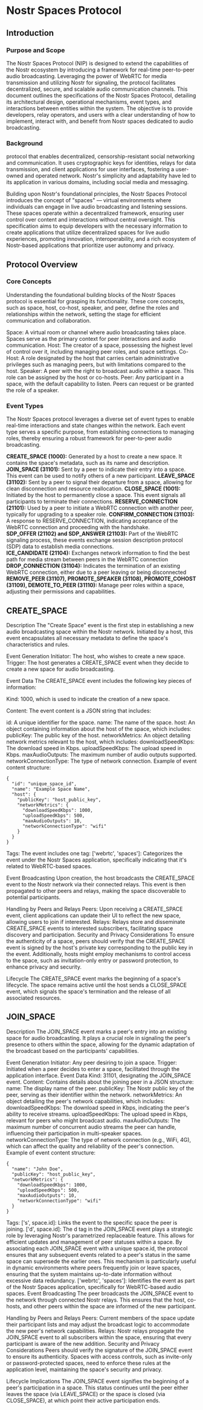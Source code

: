 # Nostr Spaces Protocol

## Introduction

### Purpose and Scope

The Nostr Spaces Protocol (NIP) is designed to extend the capabilities of the Nostr ecosystem by introducing a framework for real-time peer-to-peer audio broadcasting. Leveraging the power of WebRTC for media transmission and utilizing Nostr for signaling, the protocol facilitates decentralized, secure, and scalable audio communication channels. This document outlines the specifications of the Nostr Spaces Protocol, detailing its architectural design, operational mechanisms, event types, and interactions between entities within the system. The objective is to provide developers, relay operators, and users with a clear understanding of how to implement, interact with, and benefit from Nostr spaces dedicated to audio broadcasting.

### Background

protocol that enables decentralized, censorship-resistant social networking and communication. It uses cryptographic keys for identities, relays for data transmission, and client applications for user interfaces, fostering a user-owned and operated network. Nostr's simplicity and adaptability have led to its application in various domains, including social media and messaging.

Building upon Nostr's foundational principles, the Nostr Spaces Protocol introduces the concept of "spaces" — virtual environments where individuals can engage in live audio broadcasting and listening sessions. These spaces operate within a decentralized framework, ensuring user control over content and interactions without central oversight. This specification aims to equip developers with the necessary information to create applications that utilize decentralized spaces for live audio experiences, promoting innovation, interoperability, and a rich ecosystem of Nostr-based applications that prioritize user autonomy and privacy.

## Protocol Overview

### Core Concepts

Understanding the foundational building blocks of the Nostr Spaces protocol is essential for grasping its functionality. These core concepts, such as space, host, co-host, speaker, and peer, define the roles and relationships within the network, setting the stage for efficient communication and collaboration.

Space: A virtual room or channel where audio broadcasting takes place. Spaces serve as the primary context for peer interactions and audio communication.
Host: The creator of a space, possessing the highest level of control over it, including managing peer roles, and space settings.
Co-Host: A role designated by the host that carries certain administrative privileges such as managing peers, but with limitations compared to the host.
Speaker: A peer with the right to broadcast audio within a space. This role can be assigned by the host or co-hosts.
Peer: Any participant in a space, with the default capability to listen. Peers can request or be granted the role of a speaker.

### Event Types

The Nostr Spaces protocol leverages a diverse set of event types to enable real-time interactions and state changes within the network. Each event type serves a specific purpose, from establishing connections to managing roles, thereby ensuring a robust framework for peer-to-peer audio broadcasting.

**CREATE_SPACE (1000):** Generated by a host to create a new space. It contains the space's metadata, such as its name and description.
**JOIN_SPACE (31101):** Sent by a peer to indicate their entry into a space. This event can be used to notify others of a new participant.
**LEAVE_SPACE (31102):** Sent by a peer to signal their departure from a space, allowing for clean disconnection and resource reallocation.
**CLOSE_SPACE (1001):** Initiated by the host to permanently close a space. This event signals all participants to terminate their connections.
**RESERVE_CONNECTION (21101):** Used by a peer to initiate a WebRTC connection with another peer, typically for upgrading to a speaker role.
**CONFIRM_CONNECTION (31103):** A response to RESERVE_CONNECTION, indicating acceptance of the WebRTC connection and proceeding with the handshake.  
**SDP_OFFER (21102) and SDP_ANSWER (21103):** Part of the WebRTC signaling process, these events exchange session description protocol (SDP) data to establish media connections.  
**ICE_CANDIDATE (21104):** Exchanges network information to find the best path for media stream between peers in the WebRTC connection  
**DROP_CONNECTION (31104):** Indicates the termination of an existing WebRTC connection, either due to a peer leaving or being disconnected  
**REMOVE_PEER (31107), PROMOTE_SPEAKER (31108), PROMOTE_COHOST (31109), DEMOTE_TO_PEER (31110):** Manage peer roles within a space, adjusting their permissions and capabilities.

## CREATE_SPACE

Description
The "Create Space" event is the first step in establishing a new audio broadcasting space within the Nostr network. Initiated by a host, this event encapsulates all necessary metadata to define the space's characteristics and rules.

Event Generation
Initiator: The host, who wishes to create a new space.
Trigger: The host generates a CREATE_SPACE event when they decide to create a new space for audio broadcasting.

Event Data
The CREATE_SPACE event includes the following key pieces of information:

Kind: 1000, which is used to indicate the creation of a new space.

Content: The event content is a JSON string that includes:

id: A unique identifier for the space.
name: The name of the space.
host: An object containing information about the host of the space, which includes:
publicKey: The public key of the host.
networkMetrics: An object detailing network metrics relevant to the host, which includes:
downloadSpeedKbps: The download speed in Kbps.
uploadSpeedKbps: The upload speed in Kbps.
maxAudioOutputs: The maximum number of audio outputs supported.
networkConnectionType: The type of network connection.
Example of event content structure:

```jsonc
{
  "id": "unique_space_id",
  "name": "Example Space Name",
  "host": {
    "publicKey": "host_public_key",
    "networkMetrics": {
      "downloadSpeedKbps": 1000,
      "uploadSpeedKbps": 500,
      "maxAudioOutputs": 10,
      "networkConnectionType": "wifi"
    }
  }
}
```

Tags: The event includes one tag:
['webrtc', 'spaces']: Categorizes the event under the Nostr Spaces application, specifically indicating that it's related to WebRTC-based spaces.

Event Broadcasting
Upon creation, the host broadcasts the CREATE_SPACE event to the Nostr network via their connected relays. This event is then propagated to other peers and relays, making the space discoverable to potential participants.

Handling by Peers and Relays
Peers: Upon receiving a CREATE_SPACE event, client applications can update their UI to reflect the new space, allowing users to join if interested.
Relays: Relays store and disseminate CREATE_SPACE events to interested subscribers, facilitating space discovery and participation.
Security and Privacy Considerations
To ensure the authenticity of a space, peers should verify that the CREATE_SPACE event is signed by the host's private key corresponding to the public key in the event. Additionally, hosts might employ mechanisms to control access to the space, such as invitation-only entry or password protection, to enhance privacy and security.

Lifecycle
The CREATE_SPACE event marks the beginning of a space's lifecycle. The space remains active until the host sends a CLOSE_SPACE event, which signals the space's termination and the release of all associated resources.

## JOIN_SPACE

Description
The JOIN_SPACE event marks a peer's entry into an existing space for audio broadcasting. It plays a crucial role in signaling the peer's presence to others within the space, allowing for the dynamic adaptation of the broadcast based on the participants' capabilities.

Event Generation
Initiator: Any peer desiring to join a space.
Trigger: Initiated when a peer decides to enter a space, facilitated through the application interface.
Event Data
Kind: 31101, designating the JOIN_SPACE event.
Content: Contains details about the joining peer in a JSON structure:
name: The display name of the peer.
publicKey: The Nostr public key of the peer, serving as their identifier within the network.
networkMetrics: An object detailing the peer's network capabilities, which includes:
downloadSpeedKbps: The download speed in Kbps, indicating the peer's ability to receive streams.
uploadSpeedKbps: The upload speed in Kbps, relevant for peers who might broadcast audio.
maxAudioOutputs: The maximum number of concurrent audio streams the peer can handle, influencing their participation in multi-speaker spaces.
networkConnectionType: The type of network connection (e.g., WiFi, 4G), which can affect the quality and reliability of the peer's connection.
Example of event content structure:

```jsonc
{
  "name": "John Doe",
  "publicKey": "host_public_key",
  "networkMetrics": {
    "downloadSpeedKbps": 1000,
    "uploadSpeedKbps": 500,
    "maxAudioOutputs": 10,
    "networkConnectionType": "wifi"
  }
}
```

Tags:
['s', space.id]: Links the event to the specific space the peer is joining.
['d', space.id]: The d tag in the JOIN_SPACE event plays a strategic role by leveraging Nostr's parametrized replaceable feature. This allows for efficient updates and management of peer statuses within a space. By associating each JOIN_SPACE event with a unique space.id, the protocol ensures that any subsequent events related to a peer's status in the same space can supersede the earlier ones. This mechanism is particularly useful in dynamic environments where peers frequently join or leave spaces, ensuring that the system maintains up-to-date information without excessive data redundancy.
['webrtc', 'spaces']: Identifies the event as part of the Nostr Spaces application, specifically for WebRTC-based audio spaces.
Event Broadcasting
The peer broadcasts the JOIN_SPACE event to the network through connected Nostr relays. This ensures that the host, co-hosts, and other peers within the space are informed of the new participant.

Handling by Peers and Relays
Peers: Current members of the space update their participant lists and may adjust the broadcast logic to accommodate the new peer's network capabilities.
Relays: Nostr relays propagate the JOIN_SPACE event to all subscribers within the space, ensuring that every participant is aware of the new addition.
Security and Privacy Considerations
Peers should verify the signature of the JOIN_SPACE event to ensure its authenticity. Spaces with access controls, such as invite-only or password-protected spaces, need to enforce these rules at the application level, maintaining the space's security and privacy.

Lifecycle Implications
The JOIN_SPACE event signifies the beginning of a peer's participation in a space. This status continues until the peer either leaves the space (via LEAVE_SPACE) or the space is closed (via CLOSE_SPACE), at which point their active participation ends.
